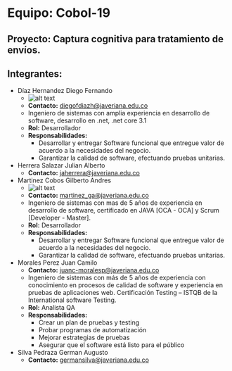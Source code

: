# Equipo: Cobol-19

## Proyecto: Captura cognitiva para tratamiento de envíos.

## Integrantes:

* Díaz Hernandez Diego Fernando
    - ![alt text](https://ibb.co/x7cTpSZ)
    - **Contacto:** diegofdiazh@javeriana.edu.co   
    - Ingeniero de sistemas con amplia experiencia en desarrollo de software, desarrollo en .net, .net core 3.1
    - **Rol:** Desarrollador
    - **Responsabilidades:**
        - Desarrollar y entregar Software funcional que entregue valor de acuerdo a la necesidades del negocio.
        - Garantizar la calidad de software, efectuando pruebas unitarias.
* Herrera Salazar Julian Alberto
    - **Contacto:** jaherrera@javeriana.edu.co
* Martinez Cobos Gilberto Andres
    - ![alt text](https://avatars3.githubusercontent.com/u/57421413?s=400&u=d572ad55365f1f3df2472ad430e6cd3761675bca&v=4)
    - **Contacto:** martinez_ga@javeriana.edu.co
    - Ingeniero de sistemas con mas de 5 años de experiencia en desarrollo de software, certificado en JAVA [OCA -  OCA] y Scrum [Developer - Master].
    - **Rol:** Desarrollador
    - **Responsabilidades:**
        - Desarrollar y entregar Software funcional que entregue valor de acuerdo a la necesidades del negocio.
        - Garantizar la calidad de software, efectuando pruebas unitarias.
* Morales Perez Juan Camilo
    - **Contacto:** juanc-moralesp@javeriana.edu.co
    - Ingeniero de sistemas con más de 5 años de experiencia con conocimiento en procesos de calidad de software y experiencia en pruebas de aplicaciones web.  Certificación Testing – ISTQB de la International software Testing.
    - **Rol:** Analista QA
    - **Responsabilidades:**
        - Crear un plan de pruebas y testing
        - Probar programas de automatización
        - Mejorar estrategias de pruebas
        - Asegurar que el software está listo para el público
* Silva Pedraza German Augusto
    - **Contacto:** germansilva@javeriana.edu.co
